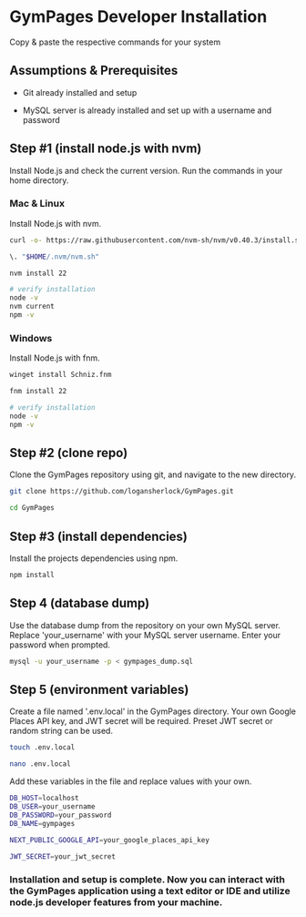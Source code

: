 # GymPages Developer Installation

Copy & paste the respective commands for your system

## Assumptions & Prerequisites

- Git already installed and setup

- MySQL server is already installed and set up with a username and password

## Step #1 (install node.js with nvm)

Install Node.js and check the current version. Run the commands in your home directory.

### Mac & Linux

Install Node.js with nvm.

```bash
curl -o- https://raw.githubusercontent.com/nvm-sh/nvm/v0.40.3/install.sh | bash

\. "$HOME/.nvm/nvm.sh"

nvm install 22

# verify installation
node -v 
nvm current 
npm -v 
```

### Windows

Install Node.js with fnm.

```bash
winget install Schniz.fnm

fnm install 22

# verify installation
node -v 
npm -v
```

## Step #2 (clone repo)

Clone the GymPages repository using git, and navigate to the new directory.

```bash
git clone https://github.com/logansherlock/GymPages.git

cd GymPages
```

## Step #3 (install dependencies)

Install the projects dependencies using npm.

```bash
npm install
```

## Step 4 (database dump)

Use the database dump from the repository on your own MySQL server. Replace 'your_username' with your MySQL server username. Enter your password when prompted.

```bash
mysql -u your_username -p < gympages_dump.sql
```

## Step 5 (environment variables)

Create a file named '.env.local' in the GymPages directory. Your own Google Places API key, and JWT secret will be required. Preset JWT secret or random string can be used.

```bash
touch .env.local

nano .env.local
```

Add these variables in the file and replace values with your own.

```bash
DB_HOST=localhost
DB_USER=your_username
DB_PASSWORD=your_password
DB_NAME=gympages

NEXT_PUBLIC_GOOGLE_API=your_google_places_api_key

JWT_SECRET=your_jwt_secret
```

### Installation and setup is complete. Now you can interact with the GymPages application using a text editor or IDE and utilize node.js developer features from your machine.